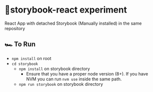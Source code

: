 # 🧪storybook-react experiment
React App with detached Storybook (Manually installed) in the same repository

## 🏎 To Run

* `npm install` on root
* `cd storybook`
  * `npm install` on storybook directory
    * Ensure that you have a proper node version (8+). If you have NVM you can run `nvm use` inside the same path.
  * `npm run storybook` on storybook directory
